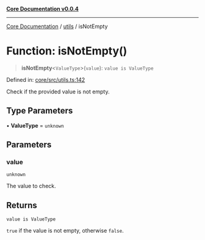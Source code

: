 [**Core Documentation v0.0.4**](../../README.md)

***

[Core Documentation](../../modules.md) / [utils](../README.md) / isNotEmpty

# Function: isNotEmpty()

> **isNotEmpty**\<`ValueType`\>(`value`): `value is ValueType`

Defined in: [core/src/utils.ts:142](https://github.com/stonemjs/core/blob/2adc2da4c7e3b5a9f593c198ba7e8ad639651777/src/utils.ts#L142)

Check if the provided value is not empty.

## Type Parameters

• **ValueType** = `unknown`

## Parameters

### value

`unknown`

The value to check.

## Returns

`value is ValueType`

`true` if the value is not empty, otherwise `false`.
